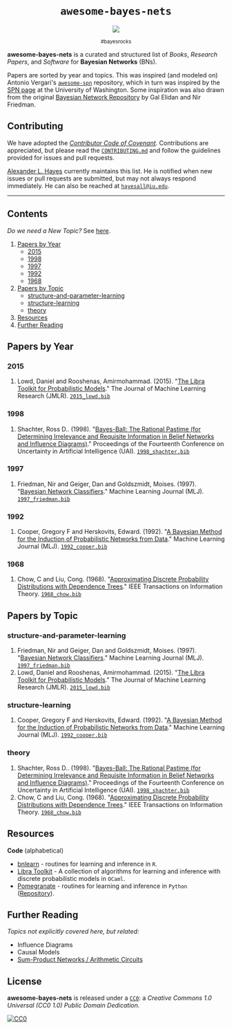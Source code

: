 <p align="center">
  <h1 align="center"><code>awesome-bayes-nets</code></h1>
</p>

<p align="center">
  <a href="https://awesome.re"><img src="https://awesome.re/badge.svg" /></a>
</p>

<p align="center"><sub>#bayesrocks</sub></p>

**awesome-bayes-nets** is a curated and structured list of *Books*, *Research
Papers*, and *Software* for **Bayesian Networks** (BNs).

Papers are sorted by year and topics. This was inspired
(and modeled on) Antonio Vergari's
[`awesome-spn`](https://github.com/arranger1044/awesome-spn) repository, which
in turn was inspired by the [SPN page](http://spn.cs.washington.edu/) at the
University of Washington. Some inspiration was also drawn from the original
[Bayesian Network Repository](http://www.cs.huji.ac.il/~galel/Repository/)
by Gal Elidan and Nir Friedman.

## Contributing

We have adopted the [*Contributor Code of Covenant*](.github/CODE_OF_CONDUCT.md).
Contributions are appreciated, but please read the
[`CONTRIBUTING.md`](CONTRIBUTING.md) and follow the guidelines provided
for issues and pull requests.

[Alexander L. Hayes](https://hayesall.com/) currently maintains this list.
He is notified when new issues or pull requests are submitted, but may not
always respond immediately. He can also be reached at [`hayesall@iu.edu`](mailto:hayesall@iu.edu).

---

## Contents

*Do we need a New Topic?* See [here](CONTRIBUTING.md#new-topics).

1. [Papers by Year](#papers-by-year)
    - [2015](#2015)
    - [1998](#1998)
    - [1997](#1997)
    - [1992](#1992)
    - [1968](#1968)
2. [Papers by Topic](#papers-by-topic)
    - [structure-and-parameter-learning](#structure-and-parameter-learning)
    - [structure-learning](#structure-learning)
    - [theory](#theory)
3. [Resources](#resources)
4. [Further Reading](#further-reading)

## Papers by Year


### 2015

1. Lowd, Daniel and Rooshenas, Amirmohammad. (2015). "[The Libra Toolkit for Probabilistic Models](http://www.jmlr.org/papers/volume16/lowd15a/lowd15a.pdf)." The Journal of Machine Learning Research (JMLR). [`2015_lowd.bib`](bib/2015_lowd.bib)

### 1998

1. Shachter, Ross D.. (1998). "[Bayes-Ball: The Rational Pastime (for Determining Irrelevance and Requisite Information in Belief Networks and Influence Diagrams)](https://arxiv.org/pdf/1301.7412.pdf)." Proceedings of the Fourteenth Conference on Uncertainty in Artificial Intelligence (UAI). [`1998_shachter.bib`](bib/1998_shachter.bib)

### 1997

1. Friedman, Nir and Geiger, Dan and Goldszmidt, Moises. (1997). "[Bayesian Network Classifiers](https://link.springer.com/content/pdf/10.1023/A:1007465528199.pdf)." Machine Learning Journal (MLJ). [`1997_friedman.bib`](bib/1997_friedman.bib)

### 1992

1. Cooper, Gregory F and Herskovits, Edward. (1992). "[A Bayesian Method for the Induction of Probabilistic Networks from Data](https://link.springer.com/content/pdf/10.1007/BF00994110.pdf)." Machine Learning Journal (MLJ). [`1992_cooper.bib`](bib/1992_cooper.bib)

### 1968

1. Chow, C and Liu, Cong. (1968). "[Approximating Discrete Probability Distributions with Dependence Trees](https://ieeexplore.ieee.org/iel5/18/22639/01054142.pdf)." IEEE Transactions on Information Theory. [`1968_chow.bib`](bib/1968_chow.bib)


## Papers by Topic


### structure-and-parameter-learning

1. Friedman, Nir and Geiger, Dan and Goldszmidt, Moises. (1997). "[Bayesian Network Classifiers](https://link.springer.com/content/pdf/10.1023/A:1007465528199.pdf)." Machine Learning Journal (MLJ). [`1997_friedman.bib`](bib/1997_friedman.bib)
2. Lowd, Daniel and Rooshenas, Amirmohammad. (2015). "[The Libra Toolkit for Probabilistic Models](http://www.jmlr.org/papers/volume16/lowd15a/lowd15a.pdf)." The Journal of Machine Learning Research (JMLR). [`2015_lowd.bib`](bib/2015_lowd.bib)

### structure-learning

1. Cooper, Gregory F and Herskovits, Edward. (1992). "[A Bayesian Method for the Induction of Probabilistic Networks from Data](https://link.springer.com/content/pdf/10.1007/BF00994110.pdf)." Machine Learning Journal (MLJ). [`1992_cooper.bib`](bib/1992_cooper.bib)

### theory

1. Shachter, Ross D.. (1998). "[Bayes-Ball: The Rational Pastime (for Determining Irrelevance and Requisite Information in Belief Networks and Influence Diagrams)](https://arxiv.org/pdf/1301.7412.pdf)." Proceedings of the Fourteenth Conference on Uncertainty in Artificial Intelligence (UAI). [`1998_shachter.bib`](bib/1998_shachter.bib)
2. Chow, C and Liu, Cong. (1968). "[Approximating Discrete Probability Distributions with Dependence Trees](https://ieeexplore.ieee.org/iel5/18/22639/01054142.pdf)." IEEE Transactions on Information Theory. [`1968_chow.bib`](bib/1968_chow.bib)


## Resources

**Code** (alphabetical)

- [bnlearn](http://www.bnlearn.com) - routines for learning and inference in `R`.
- [Libra Toolkit](https://libra.cs.uoregon.edu) - A collection of algorithms for learning and inference with discrete probabilistic models in `OCaml`.
- [Pomegranate](https://pomegranate.readthedocs.io/en/latest/index.html) - routines for learning and inference in `Python` ([Repository](https://github.com/jmschrei/pomegranate)).

## Further Reading

*Topics not explicitly covered here, but related:*

- Influence Diagrams
- Causal Models
- [Sum-Product Networks / Arithmetic Circuits](https://github.com/arranger1044/awesome-spn)

## License

**awesome-bayes-nets** is released under a
[`CC0`](https://creativecommons.org/publicdomain/zero/1.0/): a *Creative Commons
1.0 Universal (CC0 1.0) Public Domain Dedication.*

[![CC0](https://mirrors.creativecommons.org/presskit/buttons/88x31/svg/cc-zero.svg)](https://creativecommons.org/publicdomain/zero/1.0)
